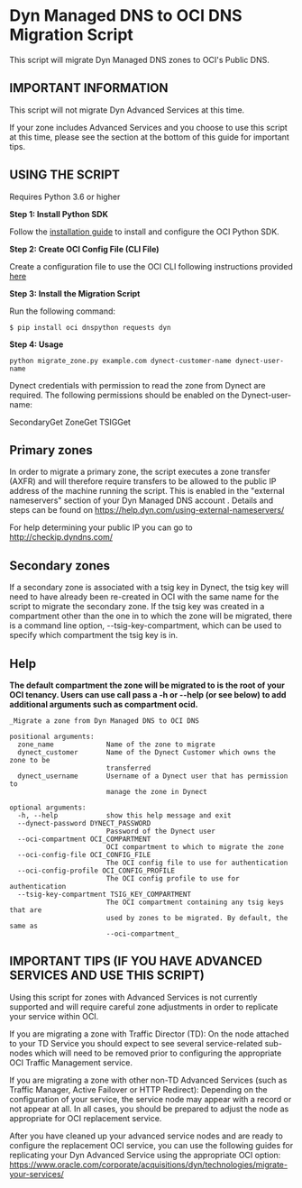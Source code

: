 # Dyn Managed DNS to OCI DNS Migration Script

This script will migrate Dyn Managed DNS zones to OCI's Public DNS.

## IMPORTANT INFORMATION

This script will not migrate Dyn Advanced Services at this time.

If your zone includes Advanced Services and you choose to use this script at this time, please see the
section at the bottom of this guide for important tips.

## USING THE SCRIPT

Requires Python 3.6 or higher

**Step 1: Install Python SDK**

Follow the [installation guide](https://oracle-cloud-infrastructure-python-sdk.readthedocs.io/en/latest/configuration.html) to install and configure the OCI Python SDK.

**Step 2: Create OCI Config File (CLI File)**

Create a configuration file to use the OCI CLI following instructions provided [here](https://docs.oracle.com/en-us/iaas/Content/API/Concepts/sdkconfig.htm#SDK_and_CLI_Configuration_File)

**Step 3: Install the Migration Script**

Run the following command:

`$ pip install oci dnspython requests dyn`

**Step 4: Usage**

`python migrate_zone.py example.com dynect-customer-name dynect-user-name`

Dynect credentials with permission to read the zone from Dynect are required. The following permissions should be enabled on the Dynect-user-name:

SecondaryGet
ZoneGet
TSIGGet

## Primary zones

In order to migrate a primary zone, the script executes a zone transfer (AXFR) and will therefore require transfers to be allowed to the public IP address of the machine running the script. This is enabled in the "external nameservers" section of your Dyn Managed DNS account . Details and steps can be found on https://help.dyn.com/using-external-nameservers/

For help determining your public IP you can go to http://checkip.dyndns.com/


## Secondary zones

If a secondary zone is associated with a tsig key in Dynect, the tsig key will need to have already been re-created in OCI with the same name for the script to migrate the secondary zone. If the tsig key was created in a compartment other than the one in to which the zone will be migrated, there is a command line option, --tsig-key-compartment, which can be used to specify which compartment the tsig key is in.

## Help

**The default compartment the zone will be migrated to is the root of your OCI tenancy. Users can use call pass a -h or --help (or see below) to add additional arguments such as compartment ocid.**

```
_Migrate a zone from Dyn Managed DNS to OCI DNS

positional arguments:
  zone_name             Name of the zone to migrate
  dynect_customer       Name of the Dynect Customer which owns the zone to be
                        transferred
  dynect_username       Username of a Dynect user that has permission to
                        manage the zone in Dynect

optional arguments:
  -h, --help            show this help message and exit
  --dynect-password DYNECT_PASSWORD
                        Password of the Dynect user
  --oci-compartment OCI_COMPARTMENT
                        OCI compartment to which to migrate the zone
  --oci-config-file OCI_CONFIG_FILE
                        The OCI config file to use for authentication
  --oci-config-profile OCI_CONFIG_PROFILE
                        The OCI config profile to use for authentication
  --tsig-key-compartment TSIG_KEY_COMPARTMENT
                        The OCI compartment containing any tsig keys that are
                        used by zones to be migrated. By default, the same as
                        --oci-compartment_
```

## IMPORTANT TIPS (IF YOU HAVE ADVANCED SERVICES AND USE THIS SCRIPT)

Using this script for zones with Advanced Services is not currently supported and will require careful zone adjustments in order to replicate your service within OCI.

If you are migrating a zone with Traffic Director (TD): On the node attached to your TD Service
you should expect to see several service-related sub-nodes which will need to be removed
prior to configuring the appropriate OCI Traffic Management service.

If you are migrating a zone with other non-TD Advanced Services (such as Traffic Manager,
Active Failover or HTTP Redirect):  Depending on the configuration of your service, the service
node may appear with a record or not appear at all.  In all cases, you should be prepared to
adjust the node as appropriate for OCI replacement service.

After you have cleaned up your advanced service nodes and are ready to configure the replacement
OCI service, you can use the following guides for replicating your Dyn Advanced Service using the
appropriate OCI option: https://www.oracle.com/corporate/acquisitions/dyn/technologies/migrate-your-services/
